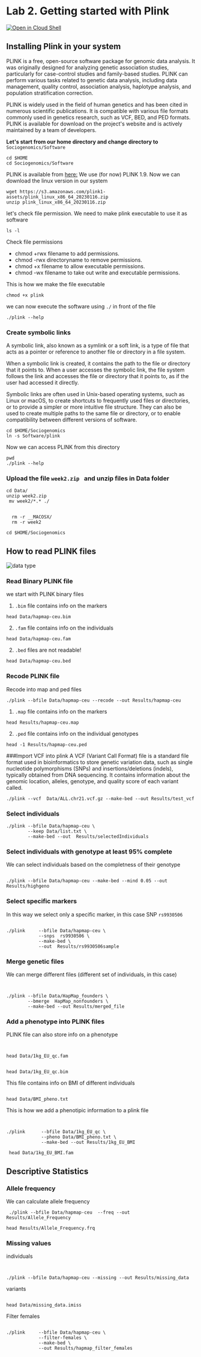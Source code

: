 # Lab 2. Getting started with Plink

[![Open in Cloud Shell](https://gstatic.com/cloudssh/images/open-btn.png)](https://ssh.cloud.google.com/cloudshell/open?cloudshell_git_repo=https://github.com/nicolabarban/sociogenomics2023&cloudshell_tutorial=week2/lab2.md)

## Installing Plink in your system
PLINK is a free, open-source software package for genomic data analysis. It was originally designed for analyzing genetic association studies, particularly for case-control studies and family-based studies. PLINK can perform various tasks related to genetic data analysis, including data management, quality control, association analysis, haplotype analysis, and population stratification correction.

PLINK is widely used in the field of human genetics and has been cited in numerous scientific publications. It is compatible with various file formats commonly used in genetics research, such as VCF, BED, and PED formats. PLINK is available for download on the project's website and is actively maintained by a team of developers.


**Let's start from our home directory and change directory to** `Sociogenomics/Software`
```
cd $HOME
cd Sociogenomics/Software
```

PLINK is available from [here:](https://www.cog-genomics.org/plink/)
We use (for now) PLINK 1.9. Now we can download the linux version in our system

```
wget https://s3.amazonaws.com/plink1-assets/plink_linux_x86_64_20230116.zip
unzip plink_linux_x86_64_20230116.zip
```

let's check file permission. We need to make plink executable to use it as software
```
ls -l
```

Check file permissions
* chmod +rwx filename to add permissions.
* chmod -rwx directoryname to remove permissions.
* chmod +x filename to allow executable permissions.
* chmod -wx filename to take out write and executable permissions.



This is how we make the file executable
```
chmod +x plink
```

we can now execute the software using `./` in front of the file
```
./plink --help 

```

### Create symbolic links

A symbolic link, also known as a symlink or a soft link, is a type of file that acts as a pointer or reference to another file or directory in a file system.

When a symbolic link is created, it contains the path to the file or directory that it points to. When a user accesses the symbolic link, the file system follows the link and accesses the file or directory that it points to, as if the user had accessed it directly.

Symbolic links are often used in Unix-based operating systems, such as Linux or macOS, to create shortcuts to frequently used files or directories, or to provide a simpler or more intuitive file structure. They can also be used to create multiple paths to the same file or directory, or to enable compatibility between different versions of software.


```
cd $HOME/Sociogenomics
ln -s Software/plink
```

Now we can access PLINK from this directory

```
pwd
./plink --help 
```


### Upload the file `week2.zip ` and unzip files in Data folder

```
cd Data/
unzip week2.zip
 mv week2/*.* ./


  rm -r __MACOSX/
  rm -r week2

cd $HOME/Sociogenomics
```

## How to read PLINK files

![data type](Fig_7_3.jpg)


### Read Binary PLINK file

we start with PLINK binary files 


1. `.bim` file  contains info on the markers
```
head Data/hapmap-ceu.bim
```
2. `.fam` file  contains info on the individuals 
```
head Data/hapmap-ceu.fam
```

2. `.bed` files are not readable!
```
head Data/hapmap-ceu.bed
```
### Recode PLINK file


Recode into map and ped files
```
./plink --bfile Data/hapmap-ceu --recode --out Results/hapmap-ceu
```

1. `.map` file  contains info on the markers

```
head Results/hapmap-ceu.map
```

2. `.ped` file  contains info on the individual genotypes
```
head -1 Results/hapmap-ceu.ped
```



###Import VCF into plink
 A VCF (Variant Call Format) file is a standard file format used in bioinformatics to store genetic variation data, such as single nucleotide polymorphisms (SNPs) and insertions/deletions (indels), typically obtained from DNA sequencing. It contains information about the genomic location, alleles, genotype, and quality score of each variant called.

```
./plink --vcf  Data/ALL.chr21.vcf.gz --make-bed --out Results/test_vcf
```


### Select individuals
```
./plink --bfile Data/hapmap-ceu \
        --keep Data/list.txt \
        --make-bed --out  Results/selectedIndividuals

```

### Select individuals with genotype at least 95% complete
We can select individuals based on the completness of their genotype
```

./plink --bfile Data/hapmap-ceu --make-bed --mind 0.05 --out Results/highgeno
```



### Select specific markers

In this way we select only a specific marker, in this case SNP `rs9930506`
```

./plink     --bfile Data/hapmap-ceu \
            --snps  rs9930506 \
        	--make-bed \
            --out  Results/rs9930506sample

```

### Merge genetic files

We can merge different files (different set of individuals, in this case)
```


./plink --bfile Data/HapMap_founders \
   	   	--bmerge  HapMap_nonfounders \
		--make-bed --out Results/merged_file
```

### Add a phenotype into PLINK files

PLINK file can also store info on a phenotype
```


head Data/1kg_EU_qc.fam
```

```

head Data/1kg_EU_qc.bim
```


This file contains info on BMI of different individuals
```

head Data/BMI_pheno.txt
```

This is how we add a phenotipic information to a plink file
```


./plink      --bfile Data/1kg_EU_qc \
             --pheno Data/BMI_pheno.txt \
             --make-bed --out Results/1kg_EU_BMI

```

```
 head Data/1kg_EU_BMI.fam
```
## Descriptive Statistics

### Allele frequency
We can calculate allele frequency

```
 ./plink --bfile Data/hapmap-ceu  --freq --out Results/Allele_Frequency
```

```
head Results/Allele_Frequency.frq 
```

### Missing values

individuals
```


./plink --bfile Data/hapmap-ceu --missing --out Results/missing_data
```
variants
```

head Data/missing_data.imiss
```

Filter females
```

./plink     --bfile Data/hapmap-ceu \
            --filter-females \
            --make-bed \
            --out Results/hapmap_filter_females

```